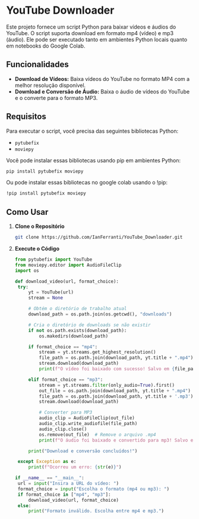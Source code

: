 # YouTube Downloader
Este projeto fornece um script Python para baixar vídeos e áudios do YouTube. O script suporta download em formato mp4 (vídeo) e mp3 (áudio). Ele pode ser executado tanto em ambientes Python locais quanto em notebooks do Google Colab.

## Funcionalidades

- **Download de Vídeos:** Baixa vídeos do YouTube no formato MP4 com a melhor resolução disponível.
- **Download e Conversão de Áudio:** Baixa o áudio de vídeos do YouTube e o converte para o formato MP3.

## Requisitos

Para executar o script, você precisa das seguintes bibliotecas Python:

- `pytubefix`
- `moviepy`

Você pode instalar essas bibliotecas usando pip em ambientes Python:

```bash
pip install pytubefix moviepy
```
Ou pode instalar essas bibliotecas no google colab usando o !pip:

```bash
!pip install pytubefix moviepy
```

## Como Usar

1. **Clone o Repositório**

   ```bash
   git clone https://github.com/IanFerranti/YouTube_Downloader.git
   ```

2. **Execute o Código**

   ```python
   from pytubefix import YouTube
   from moviepy.editor import AudioFileClip
   import os

   def download_video(url, format_choice):
    try:
        yt = YouTube(url)
        stream = None

        # Obtém o diretório de trabalho atual
        download_path = os.path.join(os.getcwd(), "downloads")

        # Cria o diretório de downloads se não existir
        if not os.path.exists(download_path):
            os.makedirs(download_path)

        if format_choice == "mp4":
            stream = yt.streams.get_highest_resolution()
            file_path = os.path.join(download_path, yt.title + ".mp4")
            stream.download(download_path)
            print(f"O vídeo foi baixado com sucesso! Salvo em {file_path}")

        elif format_choice == "mp3":
            stream = yt.streams.filter(only_audio=True).first()
            out_file = os.path.join(download_path, yt.title + ".mp4")
            file_path = os.path.join(download_path, yt.title + '.mp3')
            stream.download(download_path)

            # Converter para MP3
            audio_clip = AudioFileClip(out_file)
            audio_clip.write_audiofile(file_path)
            audio_clip.close()
            os.remove(out_file)  # Remove o arquivo .mp4
            print(f"O áudio foi baixado e convertido para mp3! Salvo em {file_path}")

        print("Download e conversão concluídos!")

    except Exception as e:
        print(f"Ocorreu um erro: {str(e)}")

   if __name__ == "__main__":
    url = input("Insira a URL do vídeo: ")
    format_choice = input("Escolha o formato (mp4 ou mp3): ")
    if format_choice in ["mp4", "mp3"]:
        download_video(url, format_choice)
    else:
        print("Formato inválido. Escolha entre mp4 e mp3.")
   ```
